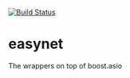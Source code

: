 [![Build Status](https://travis-ci.org/niXman/yas.svg?branch=master)](https://travis-ci.org/niXman/easynet)

easynet
=======

The wrappers on top of boost.asio
